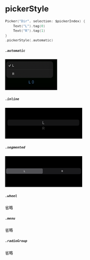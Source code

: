 <div style="font-size: 0.8rem;">

# pickerStyle

```swift
Picker("Dir", selection: $pickerIndex) {
    Text("L").tag(0)
    Text("R").tag(1)
}
.pickerStyle(.automatic)
```

##### `.automatic`

<img src="/Images/View/PickerStyleAutomatic.png">

##### `.inline`

<img src="/Images/View/PickerStyleInline.png">

##### `.segmented`

<img src="/Images/View/PickerStyleSegmented.png">

##### `.wheel`

省略

##### `.menu`

省略

##### `.radioGroup`

省略
</div>
